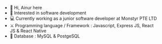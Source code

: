 - 👋 Hi, Ainur here
- 👀 Interested in software development
- 💻 Currently working as a junior software developer at Monstyr PTE LTD
- ⚔ Programming language / Framework : Javascript, Express JS, React JS & React Native
- 💾 Database : MySQL & PostgeSQL
<!---
ainurx/ainurx is a ✨ special ✨ repository because its `README.md` (this file) appears on your GitHub profile.
You can click the Preview link to take a look at your changes.
--->

